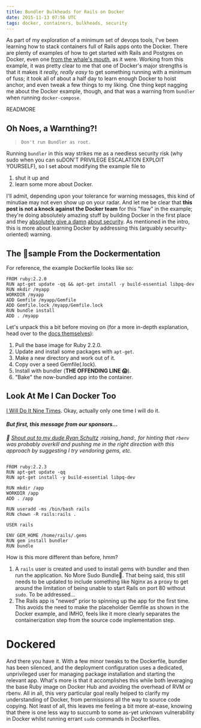 ```yaml
---
title: Bundler Bulkheads for Rails on Docker
date: 2015-11-13 07:56 UTC
tags: docker, containers, bulkheads, security
---
```


As part of my exploration of a minimum set of devops tools, I've been learning
how to stack containers full of Rails apps onto the Docker.  There are plenty of
examples of how to get started with Rails and Postgres on Docker, even one [from
the whale's mouth](https://docs.docker.com/compose/rails/), as it were. Working
from this example, it was pretty clear to me that one of Docker's major
strengths is that it makes it _really, really easy_ to get something running
with a minimum of fuss; it took all of about a half day to learn enough Docker
to hoist anchor, and even tweak a few things to my liking. One thing kept
nagging me about the Docker example, though, and that was a warning from
`bundler` when running `docker-compose`.

READMORE

## Oh Noes, a Warnthing?!

> `Don't run Bundler as root.`

Running `bundler` in this way strikes me as a needless security risk (why sudo
when you can suDON'T PRIVILEGE ESCALATION EXPLOIT YOURSELF), so I set about
modifying the example file to

1. shut it up and
1. learn some more about Docker.

I'll admit, depending upon your tolerance for warning messages, this kind of
minutiae may not even show up on your radar. And let me be clear that **this
post is not a knock against the Docker team** for this "flaw" in the example;
they're doing absolutely amazing stuff by building Docker in the first place and
they [absolutely give a
damn](https://blog.docker.com/2015/05/understanding-docker-security-and-best-practices/)
[about security](https://github.com/docker/docker/issues/13490). As mentioned in
the intro, this is more about learning Docker by addressing this (arguably
security-oriented) warning.

## The :egg:sample From the Dockermentation

For reference, the example Dockerfile looks like so:

```docker
FROM ruby:2.2.0
RUN apt-get update -qq && apt-get install -y build-essential libpq-dev
RUN mkdir /myapp
WORKDIR /myapp
ADD Gemfile /myapp/Gemfile
ADD Gemfile.lock /myapp/Gemfile.lock
RUN bundle install
ADD . /myapp
```

Let's unpack this a bit before moving on (for a more in-depth explanation, head
over to the [docs themselves](https://docs.docker.com/compose/rails/)):

1. Pull the base image for Ruby 2.2.0.
1. Update and install some packages with `apt-get`.
1. Make a new directory and work out of it.
1. Copy over a seed Gemfile(.lock).
1. Install with bundler (**THE OFFENDING LINE :scream:**).
1. "Bake" the now-bundled app into the container.

## Look At Me I Can Docker Too

[I Will Do It Nine Times](https://youtu.be/ln5Ar5aHDYM?t=12s). Okay, actually
only one time I will do it.

#### *But first, this message from our sponsors...*

*:tada: [Shout out to my dude Ryan Schultz](http://ryands.org/) :raising\_hand:,
for hinting that `rbenv` was probably overkill and pushing me in the right
direction with this approach by suggesting I try vendoring gems, etc.*

```

FROM ruby:2.2.3
RUN apt-get update -qq
RUN apt-get install -y build-essential libpq-dev

RUN mkdir /app
WORKDIR /app
ADD . /app

RUN useradd -ms /bin/bash rails
RUN chown -R rails:rails .

USER rails

ENV GEM_HOME /home/rails/.gems
RUN gem install bundler
RUN bundle
```

How is this more different than before, hmm?

1. A `rails` user is created and used to install gems with bundler and then run
   the application. No More Sudo Bundle:no_good:. That being said, this still
   needs to be updated to include something like Nginx as a proxy to get around
   the limitation of being unable to start Rails on port 80 without `sudo`. To
   be addressed...
1. The Rails app is "newed" prior to spinning up the app for the first time.
   This avoids the need to make the placeholder Gemfile as shown in the Docker
   example, and IMHO, feels like it more clearly separates the containerization
   step from the source code implementation step.

# Dockered
And there you have it. With a few minor tweaks to the Dockerfile, bundler has
been silenced, and the deployment configuration uses a dedicated, unprivileged
user for managing package installation and starting the relevant app. What's
more is that it accomplishes this while both leveraging the base Ruby image on
Docker Hub and avoiding the overhead of RVM or rbenv. All in all, this very
particular goal really helped to clarify my understanding of Docker, from
permissions all the way to source code copying.  Not least of all, this leaves
me feeling a bit more at-ease, knowing that there is one less way to succumb to
some as-yet unknown vulnerability in Docker whilst running errant `sudo`
commands in Dockerfiles.

